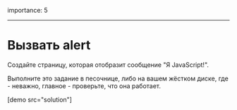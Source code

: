 importance: 5

---

# Вызвать alert

Создайте страницу, которая отобразит сообщение "Я JavaScript!".

Выполните это задание в песочнице, либо на вашем жёстком диске, где - неважно, главное - проверьте, что она работает.

[demo src="solution"]

